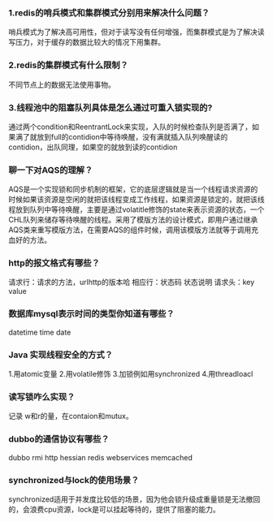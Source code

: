 ### 1.redis的哨兵模式和集群模式分别用来解决什么问题？
哨兵模式为了解决高可用性，但对于读写没有任何增强，而集群模式是为了解决读写压力，对于缓存的数据比较大的情况下用集群。
### 2.redis的集群模式有什么限制？
不同节点上的数据无法使用事物。
### 3.线程池中的阻塞队列具体是怎么通过可重入锁实现的?
通过两个condition和ReentrantLock来实现，入队的时候检查队列是否满了，如果满了就放到full的contidion中等待唤醒，没有满就插入队列唤醒读的contidion，出队同理，如果空的就放到读的contidion
### 聊一下对AQS的理解？
AQS是一个实现锁和同步机制的框架，它的底层逻辑就是当一个线程请求资源的时候如果该资源是空闲的就把该线程变成工作线程，如果资源是锁定的，就把该线程放到队列中等待唤醒，主要是通过volatitle修饰的state来表示资源的状态，一个CHL队列来储存等待唤醒的线程。采用了模版方法的设计模式，即用户通过继承AQS类来重写模版方法，在需要AQS的组件时候，调用该模版方法就等于调用充血好的方法。
### http的报文格式有哪些？
请求行：请求的方法，urlhttp的版本哈
相应行：状态码 状态说明
请求头：key value
### 数据库mysql表示时间的类型你知道有哪些？
datetime time date
### Java 实现线程安全的方式？
1.用atomic变量
2.用volatile修饰
3.加锁例如用synchronized
4.用threadloacl
### 读写锁咋么实现？
记录 w和r的量，在contaion和mutux。
### dubbo的通信协议有哪些？
dubbo rmi http hessian redis webservices memcached
### synchronized与lock的使用场景？
 synchronized适用于并发度比较低的场景，因为他会锁升级成重量锁是无法撤回的，会浪费cpu资源，lock是可以挂起等待的，提供了阻塞的能力。
